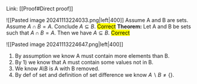 Link: [[Proof#Direct proof]]

![[Pasted image 20241113224033.png|left|400]]
Assume A and B are sets. Assume $A\cap B = A$. Conclude $A\subseteq B$. <mark class="hltr-green">Correct</mark>
**Theorem:**
Let A and B be sets such that $A\cap B = A$. Then we have $A\subseteq B$. <mark class="hltr-green">Correct</mark>

![[Pasted image 20241113224647.png|left|400]]
1. By assumption we know A must contain more elements than B.
2. By 1) we know that A must contain some values not in B.
3. We know A\B is A with B removed.
4. By def of set and definition of set difference we know $A\backslash B \neq \{\}$.

